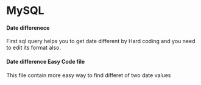 # MySQL
#### Date differenece  
First sql query helps you to get date different by Hard coding and you need to edit its format also.
#### Date difference Easy Code file
This file contain more easy way to find differet of two date values
